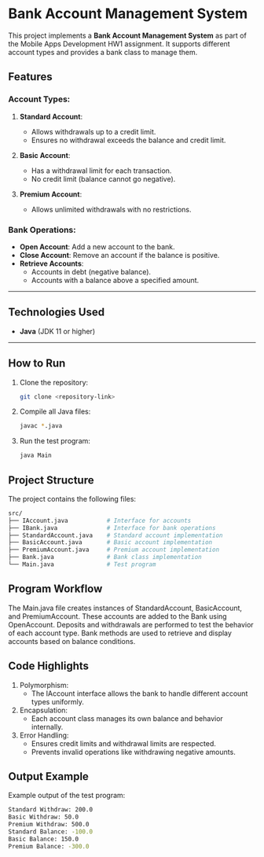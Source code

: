 # **Bank Account Management System**

This project implements a **Bank Account Management System** as part of the Mobile Apps Development HW1 assignment. It supports different account types and provides a bank class to manage them.

## **Features**
### Account Types:
1. **Standard Account**:
    - Allows withdrawals up to a credit limit.
    - Ensures no withdrawal exceeds the balance and credit limit.

2. **Basic Account**:
    - Has a withdrawal limit for each transaction.
    - No credit limit (balance cannot go negative).

3. **Premium Account**:
    - Allows unlimited withdrawals with no restrictions.

### Bank Operations:
- **Open Account**: Add a new account to the bank.
- **Close Account**: Remove an account if the balance is positive.
- **Retrieve Accounts**:
    - Accounts in debt (negative balance).
    - Accounts with a balance above a specified amount.

---

## **Technologies Used**
- **Java** (JDK 11 or higher)

---

## **How to Run**
1. Clone the repository:
   ```bash
   git clone <repository-link>
    ```
2. Compile all Java files:
    ```bash
    javac *.java
     ```
3. Run the test program:
    ```bash
    java Main
    ```

## **Project Structure**
The project contains the following files:
```bash
src/
├── IAccount.java           # Interface for accounts
├── IBank.java              # Interface for bank operations
├── StandardAccount.java    # Standard account implementation
├── BasicAccount.java       # Basic account implementation
├── PremiumAccount.java     # Premium account implementation
├── Bank.java               # Bank class implementation
└── Main.java               # Test program
   ```

## **Program Workflow**
The Main.java file creates instances of StandardAccount, BasicAccount, and PremiumAccount.
These accounts are added to the Bank using OpenAccount.
Deposits and withdrawals are performed to test the behavior of each account type.
Bank methods are used to retrieve and display accounts based on balance conditions.


## **Code Highlights**
1. Polymorphism:
   - The IAccount interface allows the bank to handle different account types uniformly.
2. Encapsulation:
   - Each account class manages its own balance and behavior internally.
3. Error Handling: 
   - Ensures credit limits and withdrawal limits are respected.
   - Prevents invalid operations like withdrawing negative amounts.

## **Output Example**
Example output of the test program:
```bash
Standard Withdraw: 200.0
Basic Withdraw: 50.0
Premium Withdraw: 500.0
Standard Balance: -100.0
Basic Balance: 150.0
Premium Balance: -300.0
```